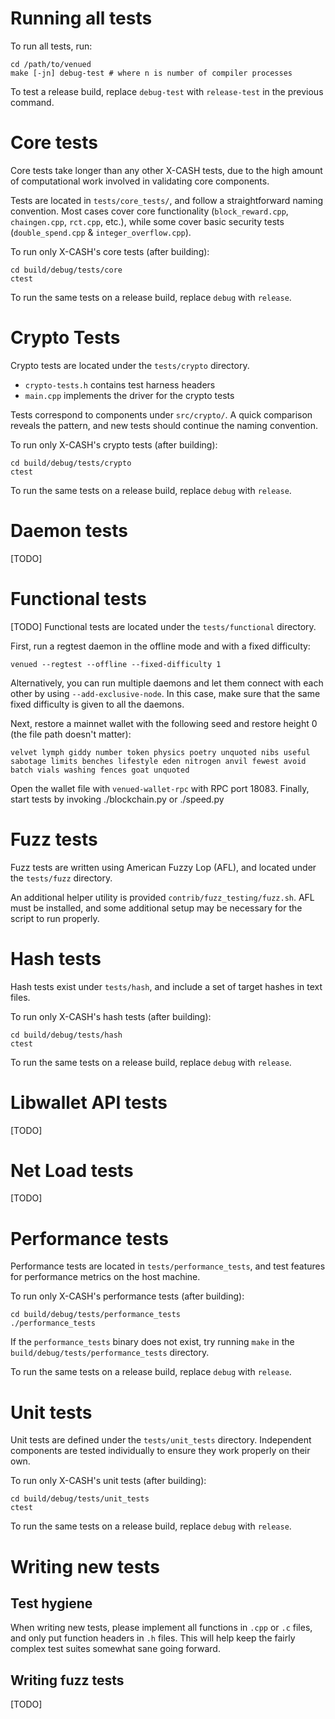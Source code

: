 # Running all tests

To run all tests, run:

```
cd /path/to/venued
make [-jn] debug-test # where n is number of compiler processes
```

To test a release build, replace `debug-test` with `release-test` in the previous command.

# Core tests

Core tests take longer than any other X-CASH tests, due to the high amount of computational work involved in validating core components.

Tests are located in `tests/core_tests/`, and follow a straightforward naming convention. Most cases cover core functionality (`block_reward.cpp`, `chaingen.cpp`, `rct.cpp`, etc.), while some cover basic security tests (`double_spend.cpp` & `integer_overflow.cpp`).

To run only X-CASH's core tests (after building):

```
cd build/debug/tests/core
ctest
```

To run the same tests on a release build, replace `debug` with `release`.


# Crypto Tests

Crypto tests are located under the `tests/crypto` directory. 

- `crypto-tests.h` contains test harness headers
- `main.cpp` implements the driver for the crypto tests

Tests correspond to components under `src/crypto/`. A quick comparison reveals the pattern, and new tests should continue the naming convention.

To run only X-CASH's crypto tests (after building):

```
cd build/debug/tests/crypto
ctest
```

To run the same tests on a release build, replace `debug` with `release`.

# Daemon tests

[TODO]

# Functional tests

[TODO]
Functional tests are located under the `tests/functional` directory. 

First, run a regtest daemon in the offline mode and with a fixed difficulty:
```
venued --regtest --offline --fixed-difficulty 1
```
Alternatively, you can run multiple daemons and let them connect with each other by using `--add-exclusive-node`. In this case, make sure that the same fixed difficulty is given to all the daemons.

Next, restore a mainnet wallet with the following seed and restore height 0 (the file path doesn't matter):
```
velvet lymph giddy number token physics poetry unquoted nibs useful sabotage limits benches lifestyle eden nitrogen anvil fewest avoid batch vials washing fences goat unquoted
```

Open the wallet file with `venued-wallet-rpc` with RPC port 18083. Finally, start tests by invoking ./blockchain.py or ./speed.py

# Fuzz tests

Fuzz tests are written using American Fuzzy Lop (AFL), and located under the `tests/fuzz` directory.

An additional helper utility is provided `contrib/fuzz_testing/fuzz.sh`. AFL must be installed, and some additional setup may be necessary for the script to run properly.

# Hash tests

Hash tests exist under `tests/hash`, and include a set of target hashes in text files.

To run only X-CASH's hash tests (after building):

```
cd build/debug/tests/hash
ctest
```

To run the same tests on a release build, replace `debug` with `release`.

# Libwallet API tests

[TODO]

# Net Load tests

[TODO]

# Performance tests

Performance tests are located in `tests/performance_tests`, and test features for performance metrics on the host machine.

To run only X-CASH's performance tests (after building):

```
cd build/debug/tests/performance_tests
./performance_tests
```

If the `performance_tests` binary does not exist, try running `make` in the `build/debug/tests/performance_tests` directory.

To run the same tests on a release build, replace `debug` with `release`.

# Unit tests

Unit tests are defined under the `tests/unit_tests` directory. Independent components are tested individually to ensure they work properly on their own.

To run only X-CASH's unit tests (after building):

```
cd build/debug/tests/unit_tests
ctest
```

To run the same tests on a release build, replace `debug` with `release`.

# Writing new tests

## Test hygiene

When writing new tests, please implement all functions in `.cpp` or `.c` files, and only put function headers in `.h` files. This will help keep the fairly complex test suites somewhat sane going forward.

## Writing fuzz tests

[TODO]
